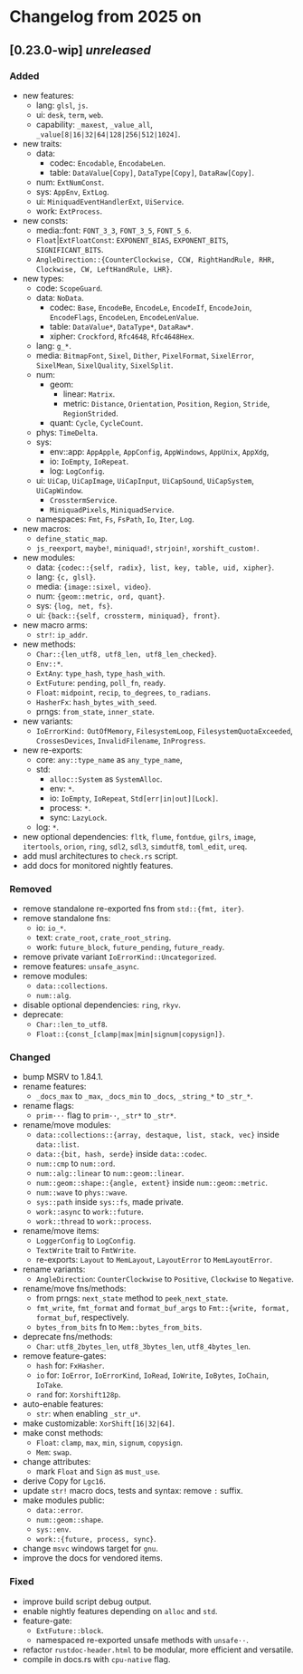 # Changelog from 2025 on

## [0.23.0-wip] *unreleased*

### Added
- new features:
  - lang: `glsl`, `js`.
  - ui: `desk`, `term`, `web`.
  - capability: `_maxest`, `_value_all`, `_value[8|16|32|64|128|256|512|1024]`.
- new traits:
  - data:
    - codec: `Encodable`, `EncodabeLen`.
    - table: `DataValue[Copy]`, `DataType[Copy]`, `DataRaw[Copy]`.
  - num: `ExtNumConst`.
  - sys: `AppEnv`, `ExtLog`.
  - ui: `MiniquadEventHandlerExt`, `UiService`.
  - work: `ExtProcess`.
- new consts:
  - media::font: `FONT_3_3`, `FONT_3_5`, `FONT_5_6`.
  - `Float`|`ExtFloatConst`: `EXPONENT_BIAS`, `EXPONENT_BITS`, `SIGNIFICANT_BITS`.
  - `AngleDirection::{CounterClockwise, CCW, RightHandRule, RHR, Clockwise, CW, LeftHandRule, LHR}`.
- new types:
  - code: `ScopeGuard`.
  - data: `NoData`.
    - codec: `Base`, `EncodeBe`, `EncodeLe`, `EncodeIf`, `EncodeJoin`, `EncodeFlags`, `EncodeLen`, `EncodeLenValue`.
    - table: `DataValue*`, `DataType*`, `DataRaw*`.
    - xipher: `Crockford`, `Rfc4648`, `Rfc4648Hex`.
  - lang: `g_*`.
  - media: `BitmapFont`, `Sixel`, `Dither`, `PixelFormat`, `SixelError`, `SixelMean`, `SixelQuality`, `SixelSplit`.
  - num:
    - geom:
      - linear: `Matrix`.
      - metric: `Distance`, `Orientation`, `Position`, `Region`, `Stride`, `RegionStrided`.
    - quant: `Cycle`, `CycleCount`.
  - phys: `TimeDelta`.
  - sys:
    - env::app: `AppApple`, `AppConfig`, `AppWindows`, `AppUnix`, `AppXdg`,
    - io: `IoEmpty`, `IoRepeat`.
    - log: `LogConfig`.
  - ui: `UiCap`, `UiCapImage`, `UiCapInput`, `UiCapSound`, `UiCapSystem`, `UiCapWindow`.
    - `CrosstermService`.
    - `MiniquadPixels`, `MiniquadService`.
  - namespaces: `Fmt`, `Fs`, `FsPath`, `Io`, `Iter`, `Log`.
- new macros:
  - `define_static_map`.
  - `js_reexport`, `maybe!`, `miniquad!`, `strjoin!`, `xorshift_custom!`.
- new modules:
  - data: `{codec::{self, radix}, list, key, table, uid, xipher}`.
  - lang: `{c, glsl}`.
  - media: `{image::sixel, video}`.
  - num: `{geom::metric, ord, quant}`.
  - sys: `{log, net, fs}`.
  - ui: `{back::{self, crossterm, miniquad}, front}`.
- new macro arms:
  - `str!`: `ip_addr`.
- new methods:
  - `Char::{len_utf8, utf8_len, utf8_len_checked}`.
  - `Env::*`.
  - `ExtAny`: `type_hash`, `type_hash_with`.
  - `ExtFuture`: `pending`, `poll_fn`, `ready`.
  - `Float`: `midpoint`, `recip`, `to_degrees`, `to_radians`.
  - `HasherFx`: `hash_bytes_with_seed`.
  - prngs: `from_state`, `inner_state`.
- new variants:
  - `IoErrorKind:` `OutOfMemory`, `FilesystemLoop`, `FilesystemQuotaExceeded`, `CrossesDevices`, `InvalidFilename`, `InProgress`.
- new re-exports:
  - core: `any::type_name` as `any_type_name`,
  - std:
    - `alloc::System` as `SystemAlloc`.
    - env: `*`.
    - io: `IoEmpty`, `IoRepeat`, `Std[err|in|out][Lock]`.
    - process: `*`.
    - sync: `LazyLock`.
  - log: `*`.
- new optional dependencies: `fltk`, `flume`, `fontdue`, `gilrs`, `image`, `itertools`, `orion`, `ring`, `sdl2`, `sdl3`, `simdutf8`, `toml_edit`, `ureq`.
- add musl architectures to `check.rs` script.
- add docs for monitored nightly features.

### Removed
- remove standalone re-exported fns from `std::{fmt, iter}`.
- remove standalone fns:
  - io: `io_*`.
  - text: `crate_root`, `crate_root_string`.
  - work: `future_block`, `future_pending`, `future_ready`.
- remove private variant `IoErrorKind::Uncategorized`.
- remove features: `unsafe_async`.
- remove modules:
  - `data::collections`.
  - `num::alg`.
- disable optional dependencies: `ring`, `rkyv`.
- deprecate:
  - `Char::len_to_utf8`.
  - `Float::{const_[clamp|max|min|signum|copysign]}`.

### Changed
- bump MSRV to 1.84.1.
- rename features:
  - `_docs_max` to `_max`, `_docs_min` to `_docs`, `_string_*` to `_str_*`.
- rename flags:
  - `prim···` flag to `prim··`, `_str*` to `_str*`.
- rename/move modules:
  - `data::collections::{array, destaque, list, stack, vec}` inside `data::list`.
  - `data::{bit, hash, serde}` inside `data::codec`.
  - `num::cmp` to `num::ord`.
  - `num::alg::linear` to `num::geom::linear`.
  - `num::geom::shape::{angle, extent}` inside `num::geom::metric`.
  - `num::wave` to `phys::wave`.
  - `sys::path` inside `sys::fs`, made private.
  - `work::async` to `work::future`.
  - `work::thread` to `work::process`.
- rename/move items:
  - `LoggerConfig` to `LogConfig`.
  - `TextWrite` trait to `FmtWrite`.
  - re-exports: `Layout` to `MemLayout`, `LayoutError` to `MemLayoutError`.
- rename variants:
  - `AngleDirection`: `CounterClockwise` to `Positive`, `Clockwise` to `Negative`.
- rename/move fns/methods:
  - from prngs: `next_state` method to `peek_next_state`.
  - `fmt_write`, `fmt_format` and `format_buf_args` to `Fmt::{write, format, format_buf`, respectively.
  - `bytes_from_bits` fn to `Mem::bytes_from_bits`.
- deprecate fns/methods:
  - `Char`: `utf8_2bytes_len`, `utf8_3bytes_len`, `utf8_4bytes_len`.
- remove feature-gates:
  - `hash` for: `FxHasher`.
  - `io` for: `IoError`, `IoErrorKind`, `IoRead`, `IoWrite`, `IoBytes`, `IoChain`, `IoTake`.
  - `rand` for: `Xorshift128p`.
- auto-enable features:
  - `str`: when enabling `_str_u*`.
- make customizable: `XorShift[16|32|64]`.
- make const methods:
  - `Float`: `clamp`, `max`, `min`, `signum`, `copysign`.
  - `Mem`: `swap`.
- change attributes:
  - mark `Float` and `Sign` as `must_use`.
- derive Copy for `Lgc16`.
- update `str!` macro docs, tests and syntax: remove `:` suffix.
- make modules public:
  - `data::error`.
  - `num::geom::shape`.
  - `sys::env`.
  - `work::{future, process, sync}`.
- change `msvc` windows target for `gnu`.
- improve the docs for vendored items.

### Fixed
- improve build script debug output.
- enable nightly features depending on `alloc` and `std`.
- feature-gate:
  - `ExtFuture::block`.
  - namespaced re-exported unsafe methods with `unsafe··`.
- refactor `rustdoc-header.html` to be modular, more efficient and versatile.
- compile in docs.rs with `cpu-native` flag.

[unreleased]: https://github.com/andamira/devela/compare/v0.23.0-wip...HEAD
